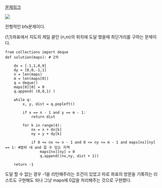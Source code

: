 
[문제링크](https://school.programmers.co.kr/learn/courses/30/lessons/1844)

<img src="https://grepp-programmers.s3.ap-northeast-2.amazonaws.com/files/production/9d909e5a-ca95-4088-9df9-d84cb804b2b0/%E1%84%8E%E1%85%AC%E1%84%83%E1%85%A1%E1%86%AB%E1%84%80%E1%85%A5%E1%84%85%E1%85%B52_hnjd3b.png">

전형적인 bfs문제이다.

(1,1)좌표에서 지도의 제일 끝인 (n,m)의 위치에 도달 했을때 최단거리를 구하는 문제이다.


```
from collections import deque
def solution(maps): # 2차
    
    dx = [-1,1,0,0]
    dy = [0,0,-1,1]
    n = len(maps)
    m = len(maps[0])
    q = deque()
    maps[0][0] = 0 
    q.append( (0,0,1) )
    
    while q:
        x, y, dist = q.popleft()
        
        if x == n - 1 and y == m - 1:
            return dist
        
        for k in range(4):
            nx = x + dx[k]
            ny = y + dy[k]
            
            if 0 <= nx <= n - 1 and 0 <= ny <= m - 1 and maps[nx][ny] == 1: #범위 내 and 갈 수 있는 지역
                maps[nx][ny] = 0
                q.append((nx,ny, dist + 1))

    return -1
```

도달 할 수 없는 경우 -1을 리턴해주라는 조건이 있었고 따로 좌표의 방문을 기록하는 리스트도 구현해도 되나 그냥 maps에 0값을 처리해주는 것으로 구현했다.
